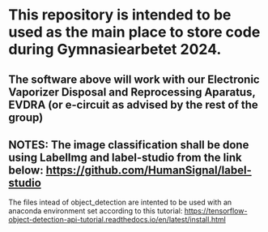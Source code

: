 # This repository is intended to be used as the main place to store code during Gymnasiearbetet 2024.  

## The software above will work with our Electronic Vaporizer Disposal and Reprocessing Aparatus, EVDRA (or e-circuit as advised by the rest of the group)

NOTES:
The image classification shall be done using LabelImg and label-studio from the link below:
https://github.com/HumanSignal/label-studio
--
The files intead of object_detection are intented to be used with an anaconda environment set according to this tutorial: 
https://tensorflow-object-detection-api-tutorial.readthedocs.io/en/latest/install.html
